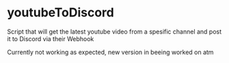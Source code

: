 # youtubeToDiscord
Script that will get the latest youtube video from a spesific channel and post it to Discord via their Webhook

Currently not working as expected, new version in beeing worked on atm
